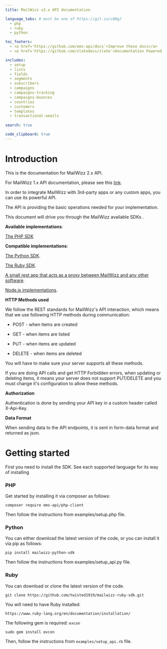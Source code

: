 ```yaml
---
title: MailWizz v2.x API documentation

language_tabs: # must be one of https://git.io/vQNgJ
  - php
  - ruby
  - python

toc_footers:
  - <a href='https://github.com/ems-api/docs'>Improve these docs</a>
  - <a href='https://github.com/slatedocs/slate'>Documentation Powered by Slate</a>

includes:
  - setup
  - lists
  - fields
  - segments
  - subscribers
  - campaigns
  - campaigns-tracking
  - campaigns-bounces
  - countries
  - customers
  - templates
  - transactional-emails
  
search: true

code_clipboard: true
---
```


# Introduction

This is the documentation for MailWizz 2.x API.

For MailWizz 1.x API documentation, please see this [link](/v1).  

In order to integrate MailWizz with 3rd-party apps or any custom apps, you can use its powerful API.

The API is providing the basic operations needed for your implementation. 

This document will drive you through the MailWizz available SDKs .

**Available implementations**:

[The PHP SDK](https://github.com/ems-api/php-client)

**Compatible implementations**:

[The Python SDK](https://github.com/twisted1919/mailwizz-python-sdk).

[The Ruby SDK](https://github.com/twisted1919/mailwizz-ruby-sdk).

[A small rest app that acts as a proxy between MailWizz and any other software](https://github.com/thangtx/mailwizzphpapi-wrap).

[Node.js implementations](https://www.npmjs.com/package/node-mailwizz).

**HTTP Methods used**

We follow the REST standards for MailWizz's API interaction, which means that we use following HTTP methods during communication:

* POST - when items are created

* GET - when items are listed

* PUT - when items are updated

* DELETE - when items are deleted

You will have to make sure your server supports all these methods.

If you are doing API calls and get HTTP Forbidden errors, when updating or deleting items, it means your server does not support PUT/DELETE and you must change it's configuration to allow these methods.

**Authorization**

Authentication is done by sending your API key in a custom header called X-Api-Key.

**Data Format**

When sending data to the API endpoints, it is sent in form-data format and returned as json.

# Getting started

First you need to install the SDK. See each supported language for its way of installing
### PHP

Get started by installing it via composer as follows:

`composer require ems-api/php-client`

Then follow the instructions from examples/setup.php file.

### Python

You can either download the latest version of the code, or you can install it via pip as follows:

`pip install mailwizz-python-sdk`

Then follow the instructions from examples/setup_api.py file.

### Ruby

You can download or clone the latest version of the code.

`git clone https://github.com/twisted1919/mailwizz-ruby-sdk.git`

You will need to have Ruby installed:

`https://www.ruby-lang.org/en/documentation/installation/`

The following gem is required: `excon`

`sudo gem install excon`

Then, follow the instructions from `examples/setup_api.rb` file.

